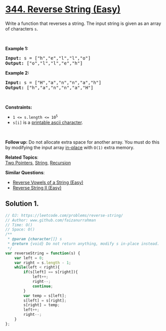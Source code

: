 # [344. Reverse String (Easy)](https://leetcode.com/problems/reverse-string/)

<p>Write a function that reverses a string. The input string is given as an array of characters <code>s</code>.</p>

<p>&nbsp;</p>
<p><strong>Example 1:</strong></p>
<pre><strong>Input:</strong> s = ["h","e","l","l","o"]
<strong>Output:</strong> ["o","l","l","e","h"]
</pre><p><strong>Example 2:</strong></p>
<pre><strong>Input:</strong> s = ["H","a","n","n","a","h"]
<strong>Output:</strong> ["h","a","n","n","a","H"]
</pre>
<p>&nbsp;</p>
<p><strong>Constraints:</strong></p>

<ul>
	<li><code>1 &lt;= s.length &lt;= 10<sup>5</sup></code></li>
	<li><code>s[i]</code> is a <a href="https://en.wikipedia.org/wiki/ASCII#Printable_characters" target="_blank">printable ascii character</a>.</li>
</ul>

<p>&nbsp;</p>
<p><strong>Follow up:</strong> Do not allocate extra space for another array. You must do this by modifying the input array <a href="https://en.wikipedia.org/wiki/In-place_algorithm" target="_blank">in-place</a> with <code>O(1)</code> extra memory.</p>


**Related Topics**:  
[Two Pointers](https://leetcode.com/tag/two-pointers/), [String](https://leetcode.com/tag/string/), [Recursion](https://leetcode.com/tag/recursion/)

**Similar Questions**:
* [Reverse Vowels of a String (Easy)](https://leetcode.com/problems/reverse-vowels-of-a-string/)
* [Reverse String II (Easy)](https://leetcode.com/problems/reverse-string-ii/)

## Solution 1.

```js
// OJ: https://leetcode.com/problems/reverse-string/
// Author: www.github.com/faizanurrahman
// Time: O()
// Space: O()
/**
 * @param {character[]} s
 * @return {void} Do not return anything, modify s in-place instead.
 */
var reverseString = function(s) {
    var left = 0; 
    var right = s.length - 1;
    while(left < right){
        if(s[left] == s[right]){
            left++;
            right--;
            continue;
        }
        var temp = s[left];
        s[left] = s[right];
        s[right] = temp;
        left++;
        right--;
    }
};

```